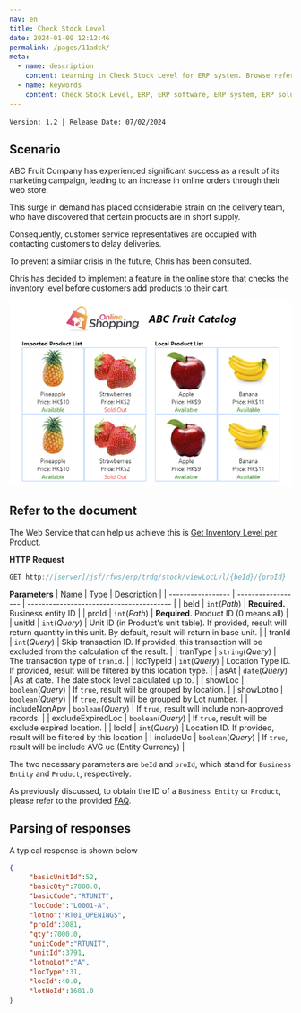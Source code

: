 ```yaml
---
nav: en
title: Check Stock Level
date: 2024-01-09 12:12:46
permalink: /pages/11adck/
meta:
  - name: description
    content: Learning in Check Stock Level for ERP system. Browse reference, sample code, tutorials, and more.
  - name: keywords
    content: Check Stock Level, ERP, ERP software, ERP system, ERP solution
---
```


`Version: 1.2 | Release Date: 07/02/2024`

## Scenario

ABC Fruit Company has experienced significant success as a result of its marketing campaign, leading to an increase in online orders through their web store. 

This surge in demand has placed considerable strain on the delivery team, who have discovered that certain products are in short supply. 

Consequently, customer service representatives are occupied with contacting customers to delay deliveries. 

To prevent a similar crisis in the future, Chris has been consulted. 

Chris has decided to implement a feature in the online store that checks the inventory level before customers add products to their cart.

![wst20](/assets/wst20.png)

## Refer to the document

The Web Service that can help us achieve this is [Get Inventory Level per Product](/pages/cae7db/#get-inventory-level-per-product).

**HTTP Request**
```java
GET http://[server]/jsf/rfws/erp/trdg/stock/viewLocLvl/{beId}/{proId}
```

**Parameters**
| Name              | Type               | Description                              |
| ----------------- | ------------------ | ---------------------------------------- |
| beId              | `int`(*Path*)      | **Required.** Business entity ID         |
| proId             | `int`(*Path*)      | **Required.** Product ID (0 means all)   |
| unitId            | `int`(*Query*)     | Unit ID (in Product's unit table). If provided, result will return quantity in this unit. By default, result will return in base unit. |
| tranId            | `int`(*Query*)     | Skip transaction ID. If provided, this transaction will be excluded from the calculation of the result. |
| tranType          | `string`(*Query*)  | The transaction type of `tranId`.        |
| locTypeId         | `int`(*Query*)     | Location Type ID. If provided, result will be filtered by this location type. |
| asAt              | `date`(*Query*)    | As at date. The date stock level calculated up to. |
| showLoc           | `boolean`(*Query*) | If `true`, result will be grouped by location. |
| showLotno         | `boolean`(*Query*) | If `true`, result will be grouped by Lot number. |
| includeNonApv     | `boolean`(*Query*) | If `true`, result will include non-approved records. |
| excludeExpiredLoc | `boolean`(*Query*) | If `true`, result will be exclude expired location. |
| locId             | `int`(*Query*)     | Location ID. If provided, result will be filtered by this location |
| includeUc         | `boolean`(*Query*) | If `true`, result will be include AVG uc (Entity Currency) |

The two necessary parameters are `beId` and `proId`, which stand for `Business Entity` and `Product`, respectively.

As previously discussed, to obtain the ID of a `Business Entity` or `Product`, please refer to the provided [FAQ](/pages/2680cf/#faq).

## Parsing of responses

A typical response is shown below

```json
{
     "basicUnitId":52,
     "basicQty":7000.0,
     "basicCode":"RTUNIT",
     "locCode":"L0001-A",
     "lotno":"RT01_OPENINGS",
     "proId":3081,
     "qty":7000.0,
     "unitCode":"RTUNIT",
     "unitId":3791,
     "lotnoLot":"A",
     "locType":31,
     "locId":40.0,
     "lotNoId":1681.0
}
```